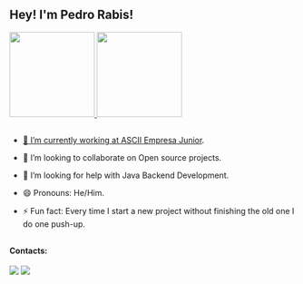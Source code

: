 ## Hey! I'm Pedro Rabis! 
 <div>
  <a href="https://github.com/rabispedro">
  <img height="150em" src="https://github-readme-stats.vercel.app/api?username=rabispedro&show_icons=true&theme=dark&include_all_commits=true&count_private=true"/>
  <img height="150em" src="https://github-readme-stats.vercel.app/api/top-langs/?username=rabispedro&layout=compact&langs_count=7&theme=dark"/>
</div>
 
  ##
 
- 🔭 I’m currently working at <a href="https://github.com/asciiej/">ASCII Empresa Junior</a>.
- 👯 I’m looking to collaborate on Open source projects.
- 🤔 I’m looking for help with Java Backend Development.
- 😄 Pronouns: He/Him.
- ⚡ Fun fact: Every time I start a new project without finishing the old one I do one push-up.

  ##
  
#### Contacts:
<div> 
  <a href = "mailto:rabispedro@gmail.com"><img src="https://img.shields.io/badge/-Gmail-%23333?style=for-the-badge&logo=gmail&logoColor=white" target="_blank"></a>
  <a href="https://www.linkedin.com/in/rabispedro/" target="_blank"><img src="https://img.shields.io/badge/-LinkedIn-%230077B5?style=for-the-badge&logo=linkedin&logoColor=white" target="_blank"></a> 
  
</div>
